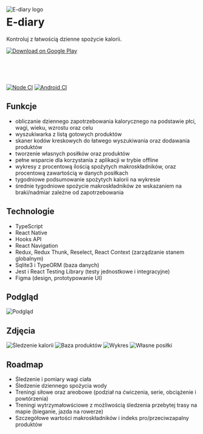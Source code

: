 <img
  src="https://i.imgur.com/vqb5yyq.png"
  data-canonical-src="https://i.imgur.com/vqb5yyq.png"
  alt="E-diary logo"
  align="left"
/>

# E-diary

Kontroluj z łatwością dzienne spożycie kalorii.

[![Download on Google 
Play](https://play.google.com/intl/en_us/badges/images/badge_new.png)](https://play.google.com/store/apps/details?id=com.ediarymobileapp)

</br >
</br >
</br >

[![Node CI](https://github.com/alk831/ediary-react-native/workflows/Node%20CI/badge.svg?branch=dev)](https://github.com/alk831/ediary-react-native/actions?query=workflow%3A%22Node+CI%22+branch%3Adev)
[![Android CI](https://github.com/alk831/ediary-react-native/workflows/Android%20CI/badge.svg?branch=dev)](https://github.com/alk831/ediary-react-native/actions?query=workflow%3A%22Android+CI%22+branch%3Adev)

## Funkcje
- obliczanie dziennego zapotrzebowania kalorycznego na podstawie płci, wagi, wieku, wzrostu oraz celu
- wyszukiwarka z listą gotowych produktów
- skaner kodów kreskowych do łatwego wyszukiwania oraz dodawania produktów
- tworzenie własnych posiłków oraz produktów
- pełne wsparcie dla korzystania z aplikacji w trybie offline
- wykresy z procentową ilością spożytych makroskładników, oraz procentową zawartością w danych posiłkach
- tygodniowe podsumowanie spożytych kalorii na wykresie
- średnie tygodniowe spożycie makroskładników ze wskazaniem na braki/nadmiar zależne od zapotrzebowania

## Technologie
- TypeScript
- React Native
- Hooks API
- React Navigation
- Redux, Redux Thunk, Reselect, React Context (zarządzanie stanem globalnym)
- Sqlite3 i TypeORM (baza danych)
- Jest i React Testing Library (testy jednostkowe i integracyjne)
- Figma (design, prototypowanie UI)

## Podgląd
![Podgląd](https://i.imgur.com/7cH5o3z.png)

## Zdjęcia
![Śledzenie kalorii](https://i.imgur.com/tVUkQcN.png)
![Baza produktów](https://i.imgur.com/22aMekg.png)
![Wykres](https://i.imgur.com/60l12BC.png)
![Własne posiłki](https://i.imgur.com/RyvtNe1.png)

## Roadmap
- Śledzenie i pomiary wagi ciała
- Śledzenie dziennego spożycia wody
- Treningi siłowe oraz areobowe (podział na ćwiczenia, serie, obciążenie i powtórzenia)
- Treningi wytrzymałowściowe z możliwością śledzenia przebytej trasy na mapie (bieganie, jazda na rowerze)
- Szczegółowe wartości makroskładników i indeks pro/przeciwzapalny produktów
